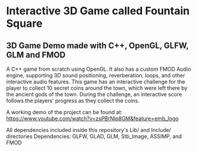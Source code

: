 # Interactive 3D Game called Fountain Square

## 3D Game Demo made with C++, OpenGL, GLFW, GLM and FMOD



A C++ game from scratch using OpenGL. It also has a custom  FMOD Audio engine, supporting 3D sound positioning, reverberation, loops, and other interactive audio features. This game has an interactive challenge for the player to collect 10 secret coins around the town, which were left there by the ancient gods of the town. During the challenge, an interactive score follows the players’ progress as they collect the coins.

A working demo of the project can be found at: 
https://www.youtube.com/watch?v=zsPBrNlp8GM&feature=emb_logo

All dependencies included inside this repository's Lib/ and Include/ directories
Dependencies: GLFW, GLAD, GLM, Stb_Image, ASSIMP, and FMOD
